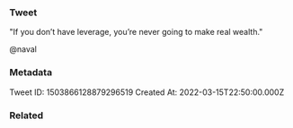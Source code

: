 ### Tweet
"If you don’t have leverage, you’re never going to make real wealth."

@naval

### Metadata
Tweet ID: 1503866128879296519
Created At: 2022-03-15T22:50:00.000Z

### Related

